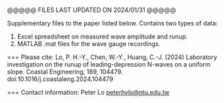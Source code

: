 @@@@@ FILES LAST UPDATED ON 2024/01/31 @@@@@

Supplementary files to the paper listed below.
Contains two types of data:
1) Excel spreadsheet on measured wave amplitude and runup.
2) MATLAB .mat files for the wave gauge recordings.

=== Please cite: 
Lo, P. H.-Y., Chen, W.-Y., Huang, C.-J. (2024) 
Laboratory investigation on the runup of leading-depression N-waves on a uniform slope. 
Coastal Engineering, 189, 104479. 
doi:10.1016/j.coastaleng.2024.104479		
										
=== Contact information: 
Peter Lo <peterhylo@ntu.edu.tw>		
